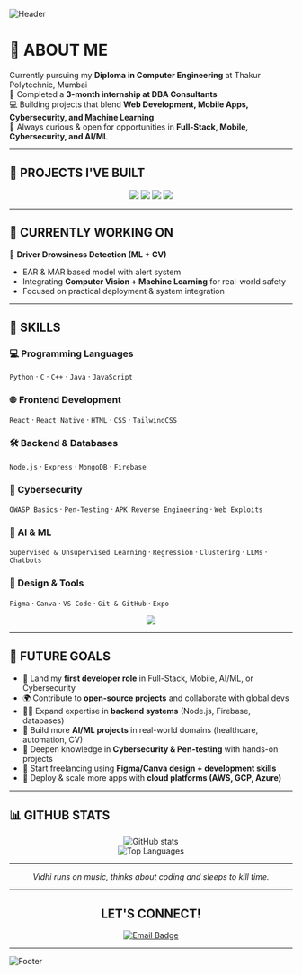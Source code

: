 ![Header](https://capsule-render.vercel.app/api?type=waving&color=0:4B1D1D,100:D2691E&height=200&section=header&text=Hey,%20I'm%20Vidhi%20Sankhe!&fontSize=40&fontColor=fff&animation=fadeIn&fontAlignY=35)

# 👋 ABOUT ME
Currently pursuing my **Diploma in Computer Engineering** at Thakur Polytechnic, Mumbai  
💼 Completed a **3-month internship at DBA Consultants**  
💻 Building projects that blend **Web Development, Mobile Apps, Cybersecurity, and Machine Learning**  
🌱 Always curious & open for opportunities in **Full-Stack, Mobile, Cybersecurity, and AI/ML**  

---

## 🚀 PROJECTS I'VE BUILT  

<p align="center">
  <a href="#"><img src="https://img.shields.io/badge/-Mood_Tracker_App-8B0000?style=for-the-badge&logo=chartdotjs&logoColor=white" /></a>
  <a href="#"><img src="https://img.shields.io/badge/-Finance_Tracker-D2691E?style=for-the-badge&logo=google-analytics&logoColor=white" /></a>  
  <a href="#"><img src="https://img.shields.io/badge/-APOD_App-6A5ACD?style=for-the-badge&logo=nasa&logoColor=white" /></a>
  <a href="#"><img src="https://img.shields.io/badge/-Book_Reading_Goals-2E8B57?style=for-the-badge&logo=bookstack&logoColor=white" /></a>
</p>  

---

## 🔬 CURRENTLY WORKING ON  
🚗 **Driver Drowsiness Detection (ML + CV)**  
- EAR & MAR based model with alert system  
- Integrating **Computer Vision + Machine Learning** for real-world safety  
- Focused on practical deployment & system integration  

---

## 🧰 SKILLS  

### 💻 Programming Languages  
`Python` · `C` · `C++` · `Java` · `JavaScript`  

### 🌐 Frontend Development  
`React` · `React Native` · `HTML` · `CSS` · `TailwindCSS`  

### 🛠 Backend & Databases  
`Node.js` · `Express` · `MongoDB` · `Firebase`  

### 🔐 Cybersecurity  
`OWASP Basics` · `Pen-Testing` · `APK Reverse Engineering` · `Web Exploits`  

### 🤖 AI & ML  
`Supervised & Unsupervised Learning` · `Regression` · `Clustering` · `LLMs` · `Chatbots`  

### 🎨 Design & Tools  
`Figma` · `Canva` · `VS Code` · `Git & GitHub` · `Expo`  

<p align="center">
  <img src="https://skillicons.dev/icons?i=python,java,cpp,js,html,css,react,tailwind,nodejs,express,mongodb,firebase,figma,git,github,vscode" />
</p>

---

## 🎯 FUTURE GOALS  
- 💼 Land my **first developer role** in Full-Stack, Mobile, AI/ML, or Cybersecurity  
- 🌍 Contribute to **open-source projects** and collaborate with global devs  
- 🧑‍💻 Expand expertise in **backend systems** (Node.js, Firebase, databases)  
- 🤖 Build more **AI/ML projects** in real-world domains (healthcare, automation, CV)  
- 🔐 Deepen knowledge in **Cybersecurity & Pen-testing** with hands-on projects  
- 💸 Start freelancing using **Figma/Canva design + development skills**  
- 🚀 Deploy & scale more apps with **cloud platforms (AWS, GCP, Azure)**  

---

## 📊 GITHUB STATS  
<p align="center">
  <img src="https://github-readme-stats.vercel.app/api?username=sankhevidhi21&show_icons=true&theme=radical" alt="GitHub stats" />
  <br />
  <img src="https://github-readme-stats.vercel.app/api/top-langs/?username=sankhevidhi21&layout=compact&theme=radical" alt="Top Languages" />
</p>  

---

<p align="center"><i>Vidhi runs on music, thinks about coding and sleeps to kill time.</i></p>  

---

 <h2 align="center">LET'S CONNECT!</h2>
<p align="center">
  <a href="mailto:sankhevidhi.1901@gmail.com">
    <img src="https://img.shields.io/badge/Email-sankhevidhi.1901@gmail.com-4B1D1D?style=for-the-badge&logo=gmail&logoColor=white" alt="Email Badge" />
  </a>
</p>  

---

![Footer](https://capsule-render.vercel.app/api?type=waving&color=0:D2691E,100:4B1D1D&height=120&section=footer)
